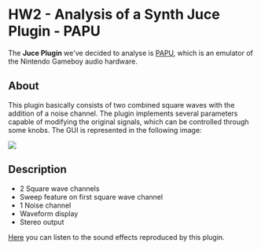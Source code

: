 # HW2 - Analysis of a Synth Juce Plugin - PAPU

The **Juce Plugin**  we've decided to analyse is [PAPU](https://github.com/FigBug/PAPU), which is an emulator of the Nintendo Gameboy audio hardware.

## About

This plugin basically consists of two combined square waves with the addition of a noise channel. The plugin implements several parameters capable of modifying the original signals, which can be controlled through some knobs. The GUI is represented in the following image:

![](https://socalabs.com/wp-content/uploads/2022/06/Pasted-1-1024x434.png)

## Description

- 2 Square wave channels
- Sweep feature on first square wave channel
- 1 Noise channel
- Waveform display
- Stereo output

[Here](https://soundcloud.com/roland-rabien/papu) you can listen to the sound effects reproduced by this plugin.
